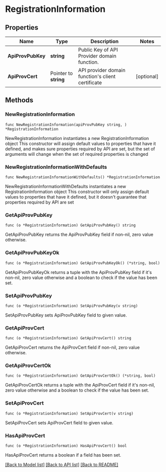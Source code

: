 # RegistrationInformation

## Properties

Name | Type | Description | Notes
------------ | ------------- | ------------- | -------------
**ApiProvPubKey** | **string** | Public Key of API Provider domain function. | 
**ApiProvCert** | Pointer to **string** | API provider domain function&#39;s client certificate | [optional] 

## Methods

### NewRegistrationInformation

`func NewRegistrationInformation(apiProvPubKey string, ) *RegistrationInformation`

NewRegistrationInformation instantiates a new RegistrationInformation object
This constructor will assign default values to properties that have it defined,
and makes sure properties required by API are set, but the set of arguments
will change when the set of required properties is changed

### NewRegistrationInformationWithDefaults

`func NewRegistrationInformationWithDefaults() *RegistrationInformation`

NewRegistrationInformationWithDefaults instantiates a new RegistrationInformation object
This constructor will only assign default values to properties that have it defined,
but it doesn't guarantee that properties required by API are set

### GetApiProvPubKey

`func (o *RegistrationInformation) GetApiProvPubKey() string`

GetApiProvPubKey returns the ApiProvPubKey field if non-nil, zero value otherwise.

### GetApiProvPubKeyOk

`func (o *RegistrationInformation) GetApiProvPubKeyOk() (*string, bool)`

GetApiProvPubKeyOk returns a tuple with the ApiProvPubKey field if it's non-nil, zero value otherwise
and a boolean to check if the value has been set.

### SetApiProvPubKey

`func (o *RegistrationInformation) SetApiProvPubKey(v string)`

SetApiProvPubKey sets ApiProvPubKey field to given value.


### GetApiProvCert

`func (o *RegistrationInformation) GetApiProvCert() string`

GetApiProvCert returns the ApiProvCert field if non-nil, zero value otherwise.

### GetApiProvCertOk

`func (o *RegistrationInformation) GetApiProvCertOk() (*string, bool)`

GetApiProvCertOk returns a tuple with the ApiProvCert field if it's non-nil, zero value otherwise
and a boolean to check if the value has been set.

### SetApiProvCert

`func (o *RegistrationInformation) SetApiProvCert(v string)`

SetApiProvCert sets ApiProvCert field to given value.

### HasApiProvCert

`func (o *RegistrationInformation) HasApiProvCert() bool`

HasApiProvCert returns a boolean if a field has been set.


[[Back to Model list]](../README.md#documentation-for-models) [[Back to API list]](../README.md#documentation-for-api-endpoints) [[Back to README]](../README.md)


